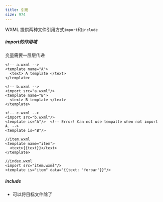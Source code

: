 ```yaml
---
title: 引用
size: 974
---
```

WXML 提供两种文件引用方式`import`和`include`

##### import的作用域

变量需要一层层传递

```vue
<!-- a.wxml -->
<template name="A">
  <text> A template </text>
</template>

<!-- b.wxml -->
<import src="a.wxml"/>
<template name="B">
  <text> B template </text>
</template>

<!-- c.wxml -->
<import src="b.wxml"/>
<template is="A"/>  <!-- Error! Can not use tempalte when not import A. -->
<template is="B"/>
```

```vue
//item.wxml
<template name="item">
  <text>{{text}}</text>
</template>

//index.wxml
<import src="item.wxml"/>
<template is="item" data="{{text: 'forbar'}}"/>
```

##### include

- 可以将目标文件除了 <template/> <wxs/> 外的整个代码引入，相当于是拷贝到 include 位置
- include可以直接使用页面的变量

```vue
<!-- index.wxml -->
<include src="header.wxml"/>
<view> body </view>
<include src="footer.wxml"/>

<!-- header.wxml -->
<view> header </view>

<!-- footer.wxml -->
<view> footer </view>
```
